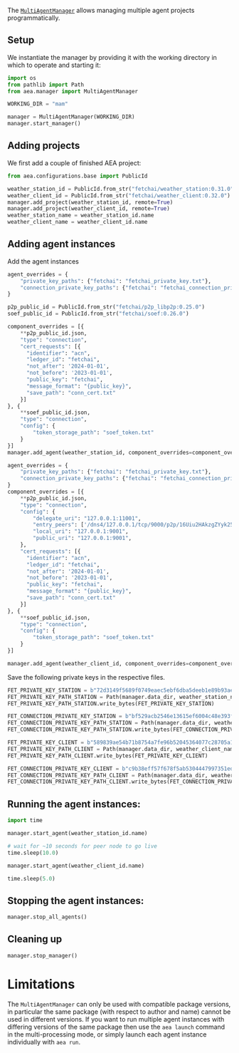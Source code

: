 
The <a href="../api/manager/manager">`MultiAgentManager`</a> allows managing multiple agent projects programmatically.

## Setup

We instantiate the manager by providing it with the working directory in which to operate and starting it:

``` python
import os
from pathlib import Path
from aea.manager import MultiAgentManager

WORKING_DIR = "mam"

manager = MultiAgentManager(WORKING_DIR)
manager.start_manager()
```

## Adding projects

We first add a couple of finished AEA project:

``` python
from aea.configurations.base import PublicId

weather_station_id = PublicId.from_str("fetchai/weather_station:0.31.0")
weather_client_id = PublicId.from_str("fetchai/weather_client:0.32.0")
manager.add_project(weather_station_id, remote=True)
manager.add_project(weather_client_id, remote=True)
weather_station_name = weather_station_id.name
weather_client_name = weather_client_id.name
```

## Adding agent instances


Add the agent instances
``` python
agent_overrides = {
    "private_key_paths": {"fetchai": "fetchai_private_key.txt"},
    "connection_private_key_paths": {"fetchai": "fetchai_connection_private_key.txt"}
}

p2p_public_id = PublicId.from_str("fetchai/p2p_libp2p:0.25.0")
soef_public_id = PublicId.from_str("fetchai/soef:0.26.0")

component_overrides = [{
    **p2p_public_id.json,
    "type": "connection",
    "cert_requests": [{
      "identifier": "acn",
      "ledger_id": "fetchai",
      "not_after": '2024-01-01',
      "not_before": '2023-01-01',
      "public_key": "fetchai",
      "message_format": "{public_key}",
      "save_path": "conn_cert.txt"
    }]
}, {
    **soef_public_id.json,
    "type": "connection",
    "config": {
        "token_storage_path": "soef_token.txt"
    }
}]
manager.add_agent(weather_station_id, component_overrides=component_overrides, agent_overrides=agent_overrides)

agent_overrides = {
    "private_key_paths": {"fetchai": "fetchai_private_key.txt"},
    "connection_private_key_paths": {"fetchai": "fetchai_connection_private_key.txt"}
}
component_overrides = [{
    **p2p_public_id.json,
    "type": "connection",
    "config": {
        "delegate_uri": "127.0.0.1:11001",
        "entry_peers": ['/dns4/127.0.0.1/tcp/9000/p2p/16Uiu2HAkzgZYyk25XjAhmgXcdMbahrHYi18uuAzHuxPn1KkdmLRw'],
        "local_uri": "127.0.0.1:9001",
        "public_uri": "127.0.0.1:9001",
    },
    "cert_requests": [{
      "identifier": "acn",
      "ledger_id": "fetchai",
      "not_after": '2024-01-01',
      "not_before": '2023-01-01',
      "public_key": "fetchai",
      "message_format": "{public_key}",
      "save_path": "conn_cert.txt"
    }]
}, {
    **soef_public_id.json,
    "type": "connection",
    "config": {
        "token_storage_path": "soef_token.txt"
    }
}]

manager.add_agent(weather_client_id, component_overrides=component_overrides, agent_overrides=agent_overrides)
```


Save the following private keys in the respective files.
``` python
FET_PRIVATE_KEY_STATION = b"72d3149f5689f0749eaec5ebf6dba5deeb1e89b93ae1c58c71fd43dfaa231e87"
FET_PRIVATE_KEY_PATH_STATION = Path(manager.data_dir, weather_station_name, "fetchai_private_key.txt").absolute()
FET_PRIVATE_KEY_PATH_STATION.write_bytes(FET_PRIVATE_KEY_STATION)

FET_CONNECTION_PRIVATE_KEY_STATION = b"bf529acb2546e13615ef6004c48e393f0638a5dc0c4979631a9a4bc554079f6f"
FET_CONNECTION_PRIVATE_KEY_PATH_STATION = Path(manager.data_dir, weather_station_name, "fetchai_connection_private_key.txt").absolute()
FET_CONNECTION_PRIVATE_KEY_PATH_STATION.write_bytes(FET_CONNECTION_PRIVATE_KEY_STATION)

FET_PRIVATE_KEY_CLIENT = b"589839ae54b71b8754a7fe96b52045364077c28705a1806b74441debcae16e0a"
FET_PRIVATE_KEY_PATH_CLIENT = Path(manager.data_dir, weather_client_name, "fetchai_private_key.txt").absolute()
FET_PRIVATE_KEY_PATH_CLIENT.write_bytes(FET_PRIVATE_KEY_CLIENT)

FET_CONNECTION_PRIVATE_KEY_CLIENT = b"c9b38eff57f678f5ab5304447997351edb08eceb883267fa4ad849074bec07e4"
FET_CONNECTION_PRIVATE_KEY_PATH_CLIENT = Path(manager.data_dir, weather_client_name, "fetchai_connection_private_key.txt").absolute()
FET_CONNECTION_PRIVATE_KEY_PATH_CLIENT.write_bytes(FET_CONNECTION_PRIVATE_KEY_CLIENT)
```

## Running the agent instances:

``` python
import time

manager.start_agent(weather_station_id.name)

# wait for ~10 seconds for peer node to go live
time.sleep(10.0)

manager.start_agent(weather_client_id.name)

time.sleep(5.0)
```

## Stopping the agent instances:

``` python
manager.stop_all_agents()
```

## Cleaning up

``` python
manager.stop_manager()
```

# Limitations

The `MultiAgentManager` can only be used with compatible package versions, in particular the same package (with respect to author and name) cannot be used in different versions. If you want to run multiple agent instances with differing versions of the same package then use the `aea launch` command in the multi-processing mode, or simply launch each agent instance individually with `aea run`.
